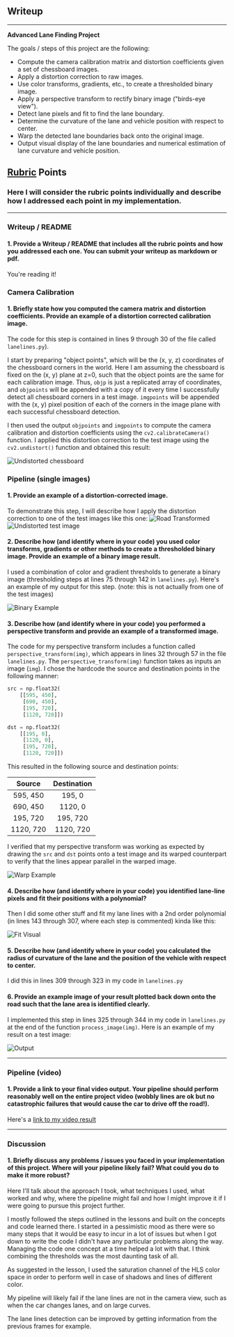 ## Writeup

---

**Advanced Lane Finding Project**

The goals / steps of this project are the following:

* Compute the camera calibration matrix and distortion coefficients given a set of chessboard images.
* Apply a distortion correction to raw images.
* Use color transforms, gradients, etc., to create a thresholded binary image.
* Apply a perspective transform to rectify binary image ("birds-eye view").
* Detect lane pixels and fit to find the lane boundary.
* Determine the curvature of the lane and vehicle position with respect to center.
* Warp the detected lane boundaries back onto the original image.
* Output visual display of the lane boundaries and numerical estimation of lane curvature and vehicle position.

[//]: # (Image References)

[image1]: ./output_images/undistort_output.png "Undistorted chessboard"
[image2]: ./test_images/test1.jpg "Road Transformed"
[image3]: ./output_images/undistort_test1_output.png "Undistorted test image"
[image4]: ./output_images/binary_combo_example.png "Binary Example"
[image5]: ./output_images/warped_straight_lines.png "Warp Example"
[image6]: ./output_images/color_fit_lines.png "Fit Visual"
[image7]: ./output_images/frame_from_project_video_result.jpg "Output"
[video1]: ./project_video_result.mp4 "Video"

## [Rubric](https://review.udacity.com/#!/rubrics/571/view) Points

### Here I will consider the rubric points individually and describe how I addressed each point in my implementation.  

---

### Writeup / README

#### 1. Provide a Writeup / README that includes all the rubric points and how you addressed each one.  You can submit your writeup as markdown or pdf.

You're reading it!

### Camera Calibration

#### 1. Briefly state how you computed the camera matrix and distortion coefficients. Provide an example of a distortion corrected calibration image.

The code for this step is contained in lines 9 through 30 of the file called `lanelines.py`).  

I start by preparing "object points", which will be the (x, y, z) coordinates of the chessboard corners in the world. Here I am assuming the chessboard is fixed on the (x, y) plane at z=0, such that the object points are the same for each calibration image.  Thus, `objp` is just a replicated array of coordinates, and `objpoints` will be appended with a copy of it every time I successfully detect all chessboard corners in a test image.  `imgpoints` will be appended with the (x, y) pixel position of each of the corners in the image plane with each successful chessboard detection.  

I then used the output `objpoints` and `imgpoints` to compute the camera calibration and distortion coefficients using the `cv2.calibrateCamera()` function.  I applied this distortion correction to the test image using the `cv2.undistort()` function and obtained this result: 

![Undistorted chessboard][image1]

### Pipeline (single images)

#### 1. Provide an example of a distortion-corrected image.

To demonstrate this step, I will describe how I apply the distortion correction to one of the test images like this one:
![Road Transformed][image2]
![Undistorted test image][image3]

#### 2. Describe how (and identify where in your code) you used color transforms, gradients or other methods to create a thresholded binary image.  Provide an example of a binary image result.

I used a combination of color and gradient thresholds to generate a binary image (thresholding steps at lines 75 through 142 in `lanelines.py`).  Here's an example of my output for this step.  (note: this is not actually from one of the test images)

![Binary Example][image4]

#### 3. Describe how (and identify where in your code) you performed a perspective transform and provide an example of a transformed image.

The code for my perspective transform includes a function called `perspective_transform(img)`, which appears in lines 32 through 57 in the file `lanelines.py`.  The `perspective_transform(img)` function takes as inputs an image (`img`).  I chose the hardcode the source and destination points in the following manner:

```python
src = np.float32(
	[[595, 450],
	 [690, 450],
	 [195, 720],
	 [1120, 720]])

dst = np.float32(
	[[195, 0],
	 [1120, 0],
	 [195, 720],
	 [1120, 720]])
```

This resulted in the following source and destination points:

| Source        | Destination   | 
|:-------------:|:-------------:| 
| 595, 450      | 195, 0        | 
| 690, 450      | 1120, 0       |
| 195, 720      | 195, 720      |
| 1120, 720     | 1120, 720     |

I verified that my perspective transform was working as expected by drawing the `src` and `dst` points onto a test image and its warped counterpart to verify that the lines appear parallel in the warped image.

![Warp Example][image5]

#### 4. Describe how (and identify where in your code) you identified lane-line pixels and fit their positions with a polynomial?

Then I did some other stuff and fit my lane lines with a 2nd order polynomial (in lines 143 through 307, where each step is commented) kinda like this:

![Fit Visual][image6]

#### 5. Describe how (and identify where in your code) you calculated the radius of curvature of the lane and the position of the vehicle with respect to center.

I did this in lines 309 through 323 in my code in `lanelines.py`

#### 6. Provide an example image of your result plotted back down onto the road such that the lane area is identified clearly.

I implemented this step in lines 325 through 344 in my code in `lanelines.py` at the end of the function `process_image(img)`.  Here is an example of my result on a test image:

![Output][image7]

---

### Pipeline (video)

#### 1. Provide a link to your final video output.  Your pipeline should perform reasonably well on the entire project video (wobbly lines are ok but no catastrophic failures that would cause the car to drive off the road!).

Here's a [link to my video result](./project_video_result.mp4)

---

### Discussion

#### 1. Briefly discuss any problems / issues you faced in your implementation of this project.  Where will your pipeline likely fail?  What could you do to make it more robust?

Here I'll talk about the approach I took, what techniques I used, what worked and why, where the pipeline might fail and how I might improve it if I were going to pursue this project further.

I mostly followed the steps outlined in the lessons and built on the concepts and code learned there. I started in a pessimistic mood as there were so many steps that it would be easy to incur in a lot of issues but when I got down to write the code I didn't have any particular problems along the way. Managing the code one concept at a time helped a lot with that. I think combining the thresholds was the most daunting task of all.

As suggested in the lesson, I used the saturation channel of the HLS color space in order to perform well in case of shadows and lines of different color.

My pipeline will likely fail if the lane lines are not in the camera view, such as when the car changes lanes, and on large curves.

The lane lines detection can be improved by getting information from the previous frames for example.
